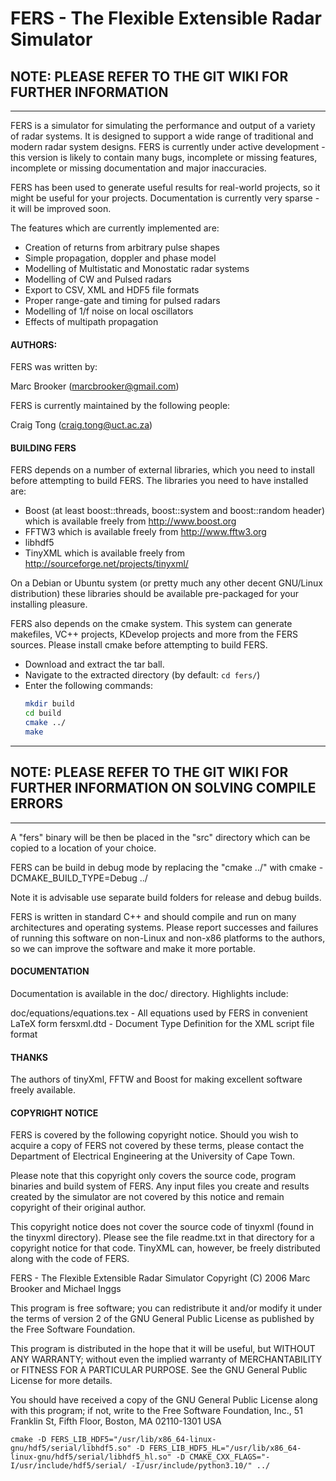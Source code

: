 # FERS - The Flexible Extensible Radar Simulator

## NOTE: PLEASE REFER TO THE GIT WIKI FOR FURTHER INFORMATION

---

FERS is a simulator for simulating the performance and output of a variety of radar systems. It is designed to support a wide range of traditional and modern radar system designs. FERS is currently under active development - this version is likely to contain many bugs, incomplete or missing features, incomplete or missing documentation and major inaccuracies.

FERS has been used to generate useful results for real-world projects, so it might be useful for your projects. Documentation is currently very sparse - it will be improved soon.

The features which are currently implemented are:

* Creation of returns from arbitrary pulse shapes
* Simple propagation, doppler and phase model
* Modelling of Multistatic and Monostatic radar systems
* Modelling of CW and Pulsed radars
* Export to CSV, XML and HDF5 file formats
* Proper range-gate and timing for pulsed radars
* Modelling of 1/f noise on local oscillators
* Effects of multipath propagation

#### AUTHORS:

FERS was written by:

Marc Brooker (marcbrooker@gmail.com)

FERS is currently maintained by the following people:

Craig Tong (craig.tong@uct.ac.za)

#### BUILDING FERS

FERS depends on a number of external libraries, which you need to install before attempting to build FERS. The libraries you need to have installed are:

* Boost (at least boost::threads, boost::system and boost::random header) which is available freely from http://www.boost.org
* FFTW3 which is available freely from http://www.fftw3.org
* libhdf5
* TinyXML which is available freely from http://sourceforge.net/projects/tinyxml/

On a Debian or Ubuntu system (or pretty much any other decent GNU/Linux distribution) these libraries should be available pre-packaged for your installing pleasure.

FERS also depends on the cmake system. This system can generate makefiles, VC++ projects, KDevelop projects and more from the FERS sources. Please install cmake before attempting to build FERS.

* Download and extract the tar ball.
* Navigate to the extracted directory (by default: `cd fers/`)
* Enter the following commands:
    ```bash
    mkdir build
    cd build
    cmake ../
    make
    ```

-------------------------------------------------------------------------------------
## NOTE: PLEASE REFER TO THE GIT WIKI FOR FURTHER INFORMATION ON SOLVING COMPILE ERRORS
-------------------------------------------------------------------------------------

A "fers" binary will be then be placed in the "src" directory which can be copied to a location of your choice.

FERS can be build in debug mode by replacing the "cmake ../" with cmake -DCMAKE_BUILD_TYPE=Debug ../

Note it is advisable use separate build folders for release and debug builds.

FERS is written in standard C++ and should compile and run on many architectures and operating systems. Please report successes and failures of running this software on non-Linux and non-x86 platforms to the authors, so we can improve the software and make it more portable.

#### DOCUMENTATION

Documentation is available in the doc/ directory. Highlights include:

doc/equations/equations.tex - All equations used by FERS in convenient LaTeX form
fersxml.dtd - Document Type Definition for the XML script file format

#### THANKS

The authors of tinyXml, FFTW and Boost for making excellent software freely available.

#### COPYRIGHT NOTICE

FERS is covered by the following copyright notice. Should you wish to acquire a copy of FERS not covered by these terms, please contact the Department of Electrical Engineering at the University of Cape Town.

Please note that this copyright only covers the source code, program binaries and build system of FERS. Any input files you create and results created by the simulator are not covered by this notice and remain copyright of their original author.

This copyright notice does not cover the source code of tinyxml (found in the tinyxml directory). Please see the file readme.txt in that directory for a copyright notice for that code. TinyXML can, however, be freely distributed along with the code of FERS.

FERS - The Flexible Extensible Radar Simulator
Copyright (C) 2006 Marc Brooker and Michael Inggs

This program is free software; you can redistribute it and/or modify
it under the terms of version 2 of the GNU General Public License as
published by the Free Software Foundation.

This program is distributed in the hope that it will be useful,
but WITHOUT ANY WARRANTY; without even the implied warranty of
MERCHANTABILITY or FITNESS FOR A PARTICULAR PURPOSE.  See the
GNU General Public License for more details.

You should have received a copy of the GNU General Public License
along with this program; if not, write to the Free Software
Foundation, Inc., 51 Franklin St, Fifth Floor, Boston, MA  02110-1301 USA


```
cmake -D FERS_LIB_HDF5="/usr/lib/x86_64-linux-gnu/hdf5/serial/libhdf5.so" -D FERS_LIB_HDF5_HL="/usr/lib/x86_64-linux-gnu/hdf5/serial/libhdf5_hl.so" -D CMAKE_CXX_FLAGS="-I/usr/include/hdf5/serial/ -I/usr/include/python3.10/" ../
```